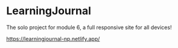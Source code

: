 # LearningJournal
The solo project for module 6, a full responsive site for all devices!

https://learningjournal-np.netlify.app/
